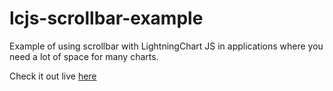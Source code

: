 # lcjs-scrollbar-example
Example of using scrollbar with LightningChart JS in applications where you need a lot of space for many charts.

Check it out live [here](https://niiloarction.github.io/lcjs-scrollbar-example/)
